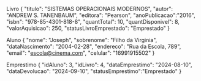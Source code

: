 Livro 
{
    "titulo": "SISTEMAS OPERACIONAIS MODERNOS",
    "autor": "ANDREW S. TANENBAUM",
    "editora": "Pearson",
    "anoPublicacao":"2016", 
    "isbn": "978-85-4301-818-8",
    "quantTotal": 10,
    "quantDisponivel": 8,
    "valorAquisicao": 250,
    "statusLivroEmprestado": "Emprestado"
}

Aluno
{
    "nome": "Joseph",
    "sobrenome": "Filho da Virginia",
    "dataNascimento": "2004-02-28",
    "endereco": "Rua da Escola, 789",
    "email": "escola@cinema.com",
    "celular": "16991915502"
}

Emprestimo
 {
    "idAluno": 3,
    "idLivro": 4,
    "dataEmprestimo": "2024-08-10",
    "dataDevolucao": "2024-09-10",
    "statusEmprestimo":"Emprestado"
}